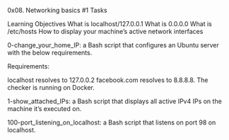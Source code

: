 0x08. Networking basics #1 Tasks

Learning Objectives
What is localhost/127.0.0.1
What is 0.0.0.0
What is /etc/hosts
How to display your machine’s active network interfaces

0-change_your_home_IP: a Bash script that configures an Ubuntu server with the below requirements.

Requirements:

localhost resolves to 127.0.0.2
facebook.com resolves to 8.8.8.8.
The checker is running on Docker.

1-show_attached_IPs: a Bash script that displays all active IPv4 IPs on the machine it’s executed on.

100-port_listening_on_localhost: a Bash script that listens on port 98 on localhost.
